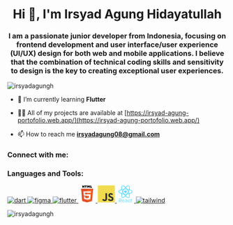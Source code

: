 <h1 align="center">Hi 👋, I'm Irsyad Agung Hidayatullah</h1>
<h3 align="center">I am a passionate junior developer from Indonesia, focusing on frontend development and user interface/user experience (UI/UX) design for both web and mobile applications. I believe that the combination of technical coding skills and sensitivity to design is the key to creating exceptional user experiences.</h3>

<p align="left"> <img src="https://komarev.com/ghpvc/?username=irsyadagungh&label=Profile%20views&color=22a554&style=flat" alt="irsyadagungh" /> </p>

- 🌱 I’m currently learning **Flutter**

- 👨‍💻 All of my projects are available at [https://irsyad-agung-portofolio.web.app/](https://irsyad-agung-portofolio.web.app/)

- 📫 How to reach me **irsyadagung08@gmail.com**

<h3 align="left">Connect with me:</h3>
<p align="left">
</p>

<h3 align="left">Languages and Tools:</h3>
<p align="left"> <a href="https://dart.dev" target="_blank" rel="noreferrer"> <img src="https://www.vectorlogo.zone/logos/dartlang/dartlang-icon.svg" alt="dart" width="40" height="40"/> </a> <a href="https://www.figma.com/" target="_blank" rel="noreferrer"> <img src="https://www.vectorlogo.zone/logos/figma/figma-icon.svg" alt="figma" width="40" height="40"/> </a> <a href="https://flutter.dev" target="_blank" rel="noreferrer"> <img src="https://www.vectorlogo.zone/logos/flutterio/flutterio-icon.svg" alt="flutter" width="40" height="40"/> </a> <a href="https://www.w3.org/html/" target="_blank" rel="noreferrer"> <img src="https://raw.githubusercontent.com/devicons/devicon/master/icons/html5/html5-original-wordmark.svg" alt="html5" width="40" height="40"/> </a> <a href="https://developer.mozilla.org/en-US/docs/Web/JavaScript" target="_blank" rel="noreferrer"> <img src="https://raw.githubusercontent.com/devicons/devicon/master/icons/javascript/javascript-original.svg" alt="javascript" width="40" height="40"/> </a> <a href="https://reactjs.org/" target="_blank" rel="noreferrer"> <img src="https://raw.githubusercontent.com/devicons/devicon/master/icons/react/react-original-wordmark.svg" alt="react" width="40" height="40"/> </a> <a href="https://tailwindcss.com/" target="_blank" rel="noreferrer"> <img src="https://www.vectorlogo.zone/logos/tailwindcss/tailwindcss-icon.svg" alt="tailwind" width="40" height="40"/> </a> </p>

<p><img align="left" src="https://github-readme-stats.vercel.app/api/top-langs?username=irsyadagungh&show_icons=true&theme=synthwave&hide_border=true&locale=en&layout=compact" alt="irsyadagungh" /></p>
